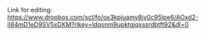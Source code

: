 Link for editing:
https://www.dropbox.com/scl/fo/ox3kpjuamy8iv0c95lpe6/AOxd2-lI84mD1eD9SV5xDXM?rlkey=ldqsnm9upktgjqxssrdbtft92&dl=0